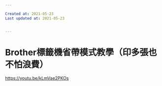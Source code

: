```yaml
---

Created at: 2021-05-23
Last updated at: 2021-05-23


---
```


# Brother標籤機省帶模式教學（印多張也不怕浪費）


https://youtu.be/kLmVae2PKOs

